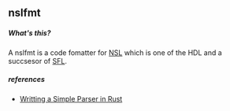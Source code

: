 nslfmt
---

##### What's this?
A nslfmt is a code fomatter for [NSL](http://www.overtone.co.jp/products/overture/) which is one of the HDL and a succsesor of [SFL](https://ja.wikipedia.org/wiki/SFL).

##### references
- [Writting a Simple Parser in Rust](https://adriann.github.io/rust_parser.html)
